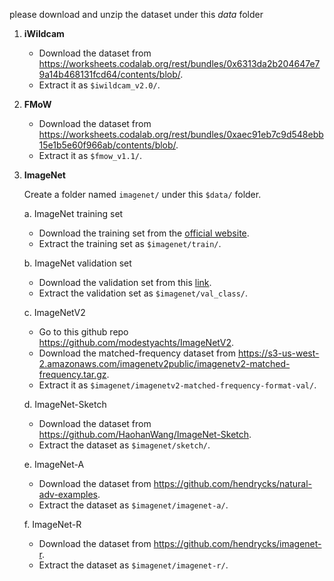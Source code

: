 please download and unzip the dataset under this *data* folder

1. **iWildcam**

   - Download the dataset from https://worksheets.codalab.org/rest/bundles/0x6313da2b204647e79a14b468131fcd64/contents/blob/.
   - Extract it as `$iwildcam_v2.0/`.

2. **FMoW**

   - Download the dataset from https://worksheets.codalab.org/rest/bundles/0xaec91eb7c9d548ebb15e1b5e60f966ab/contents/blob/.
   - Extract it as `$fmow_v1.1/`.

3. **ImageNet**

   Create a folder named `imagenet/` under this `$data/` folder.

   a. ImageNet training set

   - Download the training set from the [official website](https://image-net.org/index.php).
   - Extract the training set as `$imagenet/train/`. 

   b. ImageNet validation set

   - Download the validation set from this [link](https://hkustconnect-my.sharepoint.com/:u:/g/personal/wxieai_connect_ust_hk/EQjtZrnnL4pCj506QIpBrncBubQiBmQFQy2vYk30XqIILg?e=eYeAb5).
   - Extract the validation set as `$imagenet/val_class/`.	

   c. ImageNetV2

   - Go to this github repo https://github.com/modestyachts/ImageNetV2.
   - Download the matched-frequency dataset from https://s3-us-west-2.amazonaws.com/imagenetv2public/imagenetv2-matched-frequency.tar.gz.
   - Extract it as `$imagenet/imagenetv2-matched-frequency-format-val/`.

   d. ImageNet-Sketch

   - Download the dataset from https://github.com/HaohanWang/ImageNet-Sketch.
   - Extract the dataset as `$imagenet/sketch/`.

   e.  ImageNet-A

   - Download the dataset from https://github.com/hendrycks/natural-adv-examples.
   - Extract the dataset as `$imagenet/imagenet-a/`.

   f. ImageNet-R

   -  Download the dataset from https://github.com/hendrycks/imagenet-r.
   - Extract the dataset as `$imagenet/imagenet-r/`.

